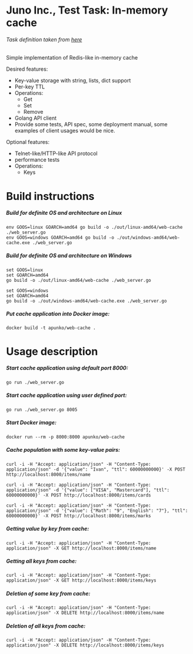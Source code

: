 # Juno Inc., Test Task: In-memory cache
###### Task definition taken from [here](https://github.com/gojuno/test_tasks)

Simple implementation of Redis-like in-memory cache

Desired features:
- Key-value storage with string, lists, dict support
- Per-key TTL
- Operations:
  - Get
  - Set
  - Remove
- Golang API client
- Provide some tests, API spec, some deployment manual, some examples of client usages would be nice.

Optional features:
- Telnet-like/HTTP-like API protocol
- performance tests
- Operations:
  - Keys

# Build instructions

##### Build for definite OS and architecture on Linux
`env GOOS=linux GOARCH=amd64 go build -o ./out/linux-amd64/web-cache ./web_server.go`  
`env GOOS=windows GOARCH=amd64 go build -o ./out/windows-amd64/web-cache.exe ./web_server.go`

##### Build for definite OS and architecture on Windows
`set GOOS=linux`  
`set GOARCH=amd64`  
`go build -o ./out/linux-amd64/web-cache ./web_server.go`

`set GOOS=windows`  
`set GOARCH=amd64`  
`go build -o ./out/windows-amd64/web-cache.exe ./web_server.go`

##### Put cache application into Docker image:
`docker build -t apunko/web-cache .`

# Usage description

##### Start cache application using default port 8000:
`go run ./web_server.go`

##### Start cache application using user defined port:
`go run ./web_server.go 8005`

##### Start Docker image:
`docker run --rm -p 8000:8000 apunko/web-cache`

##### Cache population with some key-value pairs:
`curl -i -H "Accept: application/json" -H "Content-Type: application/json" -d '{"value": "Ivan", "ttl": 60000000000}' -X POST http://localhost:8000/items/name`

`curl -i -H "Accept: application/json" -H "Content-Type: application/json" -d '{"value": ["VISA", "Mastercard"], "ttl": 60000000000}' -X POST http://localhost:8000/items/cards`

`curl -i -H "Accept: application/json" -H "Content-Type: application/json" -d '{"value": {"Math": "9", "English": "7"}, "ttl": 60000000000}' -X POST http://localhost:8000/items/marks`

##### Getting value by key from cache:
`curl -i -H "Accept: application/json" -H "Content-Type: application/json" -X GET http://localhost:8000/items/name`

##### Getting all keys from cache:
`curl -i -H "Accept: application/json" -H "Content-Type: application/json" -X GET http://localhost:8000/items/keys`

##### Deletion of some key from cache:
`curl -i -H "Accept: application/json" -H "Content-Type: application/json" -X DELETE http://localhost:8000/items/name`

##### Deletion of all keys from cache:
`curl -i -H "Accept: application/json" -H "Content-Type: application/json" -X DELETE http://localhost:8000/items/keys`
